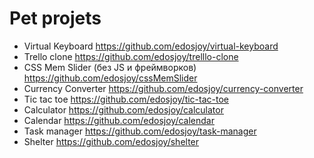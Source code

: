 # Pet projets

* Virtual Keyboard https://github.com/edosjoy/virtual-keyboard
* Trello clone https://github.com/edosjoy/trelllo-clone
* CSS Mem Slider (без JS и фреймворков) https://github.com/edosjoy/cssMemSlider
* Currency Converter https://github.com/edosjoy/currency-converter
* Tic tac toe https://github.com/edosjoy/tic-tac-toe
* Calculator https://github.com/edosjoy/calculator
* Calendar https://github.com/edosjoy/calendar
* Task manager https://github.com/edosjoy/task-manager
* Shelter https://github.com/edosjoy/shelter
